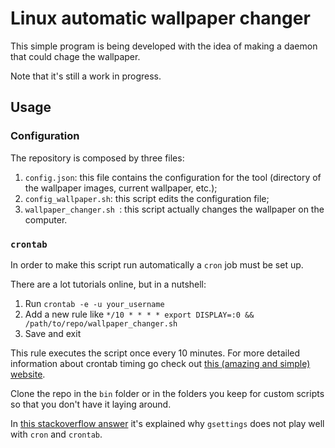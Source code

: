 # Linux automatic wallpaper changer
This simple program is being developed with the idea of making a daemon that could chage the wallpaper.

Note that it's still a work in progress.

## Usage

### Configuration

The repository is composed by three files:
1. `config.json`: this file contains the configuration for the tool (directory of the wallpaper images, current wallpaper, etc.);
2. `config_wallpaper.sh`: this script edits the configuration file;
3. `wallpaper_changer.sh `: this script actually changes the wallpaper on the computer.

### `crontab`

In order to make this script run automatically a `cron` job must be set up.

There are a lot tutorials online, but in a nutshell:

1. Run `crontab -e -u your_username`
2. Add a new rule like `*/10 * * * * export DISPLAY=:0 && /path/to/repo/wallpaper_changer.sh`
3. Save and exit

This rule executes the script once every 10 minutes.
For more detailed information about crontab timing go check out [this (amazing and simple) website](https://crontab.guru/).

Clone the repo in the `bin` folder or in the folders you keep for custom scripts so that you don't have it laying around.

In [this stackoverflow answer](https://askubuntu.com/questions/140305/cron-not-able-to-succesfully-change-background) it's explained why `gsettings` does not play well with `cron` and `crontab`.
